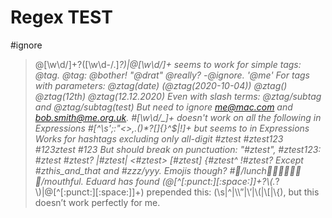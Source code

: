 # Regex TEST
#ignore
> @[\w\d\/]+?\([\w\d\-\/\.]*?\)|@[\w\d\/]+
seems to work for simple tags: @tag. @tag: @bother! "@drat" @really? -@ignore. '@me'
For tags with parameters: @ztag(date) (@ztag(2020-10-04)) @ztag() @ztag(12th) @ztag(12.12.2020)
Even with slash terms: @ztag/subtag and @ztag/subtag(test)
But need to ignore me@mac.com and bob.smith@me.org.uk.
> \#[\w\d\/_]+  doesn't work on all the following in Expressions
> \#[^\s\'\;\:\"\<\>\,\.\(\)\*\?\[\]\{\}\^\$\|\!]+  but seems to in Expressions
Works for hashtags excluding only all-digit #ztest  #ztest123  #123ztest  #123
But should break on punctuation: "#ztest", #ztest123:  *#ztest* #ztest? |#ztest| <#ztest> [#ztest] {#ztest^ !#ztest? 
Except #zthis_and_that and #zzz/yyy.
Emojis though? #🥖/lunch👨‍👧‍👧🤲👐🙌👏/mouthful.
> Eduard has found (@[^[:punct:][:space:]]+?\\(.*?\\)|@[^[:punct:][:space:]]+) prepended this: (\\s|^|\\\”|\\’|\\(|\\[|\\{), but this doesn’t work perfectly for me.
